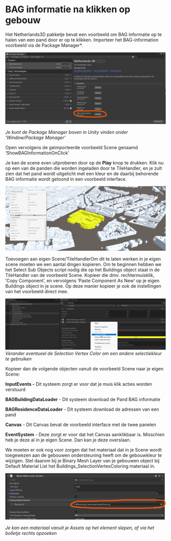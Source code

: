# BAG informatie na klikken op gebouw

Het Netherlands3D pakketje bevat een voorbeeld om BAG informatie op te halen van een pand door er op te klikken.
Importeer het BAG-information voorbeeld via de Package Manager*.

*![img](./imgs/bag/image1.png)*

*Je kunt de Package Manager boven in Unity vinden onder 'Window/Package Manager'*

Open vervolgens de geimporteerde voorbeeld Scene genaamd ‘ShowBAGInformationOnClick’

Je kan de scene even uitproberen door op de **Play** knop te drukken. 
Klik nu op een van de panden die worden ingeladen door te TileHandler, en je zult zien dat het pand wordt uitgelicht met een kleur en de daarbij behorende BAG informatie wordt getoond in een voorbeeld interface.

![img](./imgs/bag/image2.png)

Toevoegen aan eigen Scene/TileHandlerOm dit te laten werken in je eigen scene moeten we een aantal dingen kopieren.
Om te beginnen hebben we het Select Sub Objects script nodig die op het Buildings object staat in de TileHandler van de voorbeeld Scene.
Kopieer die dmv. rechtermuisklik, ‘Copy Component’, en vervolgens ‘Paste Component As New’ op je eigen Buildings object in je scene. 
Op deze manier kopieer je ook de instellingen van het voorbeeld direct mee.

![img](./imgs/bag/image3.png)*Verander eventueel de Selection Vertex Color om een andere selectiekleur te gebruiken*

Kopieer dan de volgende objecten vanuit de voorbeeld Scene naar je eigen Scene:

**InputEvents -** Dit systeem zorgt er voor dat je muis klik acties worden verstuurd

**BAGBuildingDataLoader** - Dit systeem download de Pand BAG informatie

**BAGResidenceDataLoader** - Dit systeem download de adressen van een pand

**Canvas** - Dit Canvas bevat de voorbeeld interface met de twee panelen

**EventSystem** - Deze zorgt er voor dat het Canvas aanklikbaar is. Misschien heb je deze al in je eigen Scene. Dan kan je deze overslaan.

We moeten er ook nog voor zorgen dat het materiaal dat in je Scene wordt toegewezen aan de gebouwen ondersteuning heeft om de gebouwkleur te wijzigen. Stel daarom bij je Binary Mesh Layer van je gebouwen object bij Default Material List het Buildings_SelectionVertexColoring materiaal in.

![img](./imgs/bag/image4.png)

*Je kan een materiaal vanuit je Assets op het element slepen, of via het bolletje rechts opzoeken*